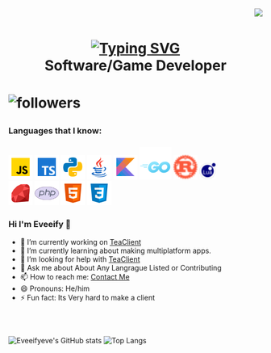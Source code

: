 <h1 align="right">
<img src="https://komarev.com/ghpvc/?username=eveeifyeve&label=Profile%20Views&color=04aed9&style=for-the-badge">
<h1>

<h1 align="center">
<a href="https://git.io/typing-svg"><img src="https://readme-typing-svg.demolab.com?font=Fira+Code&weight=500&size=30&pause=1000&center=true&vCenter=true&width=435&lines=Hi+there+%F0%9F%91%8B;I%E2%80%99m+Eveeify" alt="Typing SVG" /></a>
  <br>
Software/Game Developer
<h1>



![followers](https://img.shields.io/github/followers/eveeifyeve?label=Followers&color=04aed9&style=for-the-badge)

<h3>Languages that I know:<h3>
<p align="left">
<img width="48" height="48" src="./assets/img/JavaScript.png">
<img width="48" height="48" src="./assets/img/TypeScript.png">
<img width="48" height="48" src="./assets/img/Python.png">
<img width="48" height="48" width="48" height="48" src="./assets/img/Java.png">
<img width="48" height="48" src="./assets/img/Kotlin.png">
<img width="64" height="64" src="./assets/img/Go.png"/>
<img width="48" height="48" src="./assets/img/Rust.png">
<img width="32" height="32" src="./assets/img/Lua.png">
<br>
<img width="48" height="48" src="./assets/img/Ruby.png">
<img width="48" height="48" src="./assets/img/Php.png">
<img width="48" height="48" src="./assets/img/Html.png">
<img width="48" height="48" src="./assets/img/Css.png">
</p>

<!-- ![HTML5](https://img.shields.io/badge/html5-%23E34F26.svg?style=for-the-badge&logo=html5&logoColor=white) &nbsp;
![JavaScript](./icons/JavaScript.png)
![Gradle](https://img.shields.io/badge/Gradle-02303A.svg?style=for-the-badge&logo=Gradle&logoColor=white) &nbsp;
![CSS3](https://img.shields.io/badge/css3-%231572B6.svg?style=for-the-badge&logo=css3&logoColor=white) &nbsp;
![Java](./icons/Java.png)
![Rust](./icons/Rust.png)
![TypeScript](./icons/TypeScript.png) -->

### Hi I'm Eveeify 👋

- 🔭 I’m currently working on [ TeaClient ]("https://www.github.com/TeaclientMinecraft")
- 🌱 I’m currently learning about making multiplatform apps.
- 🤔 I’m looking for help with [ TeaClient ]("https://www.discord.gg/teaclient")
- 💬 Ask me about About Any Langrague Listed or Contributing
- 📫 How to reach me: [ Contact Me ](https://eveeifyeve.github.io/eveeifyeve/contact)
- 😄 Pronouns: He/him
- ⚡ Fun fact: Its Very hard to make a client

<br>
<br>


![Eveeifyeve's GitHub stats](https://github-stats-eight-bay.vercel.app/api?username=eveeifyeve&show_icons=true&theme=radical&text_color=AFAFAF&title_color=FFFFFF&icon_color=35CF5C)
![Top Langs](https://github-stats-eight-bay.vercel.app/api/top-langs/?username=eveeifyeve&show_icons=true&theme=radical&text_color=AFAFAF&title_color=FFFFFF&icon_color=35CF5C&layout=compact)


